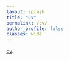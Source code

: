 ```yaml
---
layout: splash
title: "CV"
permalink: /cv/
author_profile: false
classes: wide
---
```


[cv](/assets/cv/zia_20231030.pdf).
